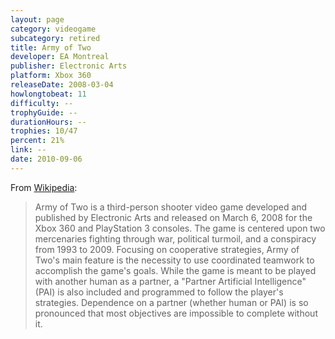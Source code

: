 ```yaml
---
layout: page
category: videogame
subcategory: retired
title: Army of Two
developer: EA Montreal
publisher: Electronic Arts
platform: Xbox 360
releaseDate: 2008-03-04
howlongtobeat: 11
difficulty: --
trophyGuide: --
durationHours: --
trophies: 10/47
percent: 21%
link: --
date: 2010-09-06
---
```


From [Wikipedia](https://en.wikipedia.org/wiki/Army_of_Two_(video_game)):

> Army of Two is a third-person shooter video game developed and published by Electronic Arts and released on March 6, 2008 for the Xbox 360 and PlayStation 3 consoles. The game is centered upon two mercenaries fighting through war, political turmoil, and a conspiracy from 1993 to 2009. Focusing on cooperative strategies, Army of Two's main feature is the necessity to use coordinated teamwork to accomplish the game's goals. While the game is meant to be played with another human as a partner, a "Partner Artificial Intelligence" (PAI) is also included and programmed to follow the player's strategies. Dependence on a partner (whether human or PAI) is so pronounced that most objectives are impossible to complete without it.
